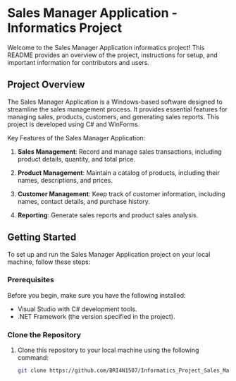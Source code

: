 # Sales Manager Application - Informatics Project

Welcome to the Sales Manager Application informatics project! This README provides an overview of the project, instructions for setup, and important information for contributors and users.

## Project Overview

The Sales Manager Application is a Windows-based software designed to streamline the sales management process. It provides essential features for managing sales, products, customers, and generating sales reports. This project is developed using C# and WinForms.

Key Features of the Sales Manager Application:

1. **Sales Management**: Record and manage sales transactions, including product details, quantity, and total price.

2. **Product Management**: Maintain a catalog of products, including their names, descriptions, and prices.

3. **Customer Management**: Keep track of customer information, including names, contact details, and purchase history.

4. **Reporting**: Generate sales reports and product sales analysis.

## Getting Started

To set up and run the Sales Manager Application project on your local machine, follow these steps:

### Prerequisites

Before you begin, make sure you have the following installed:

- Visual Studio with C# development tools.
- .NET Framework (the version specified in the project).

### Clone the Repository

1. Clone this repository to your local machine using the following command:

   ```bash
   git clone https://github.com/BRI4N1507/Informatics_Project_Sales_Manager.git
